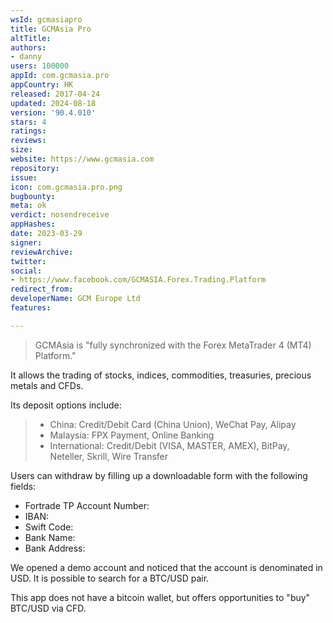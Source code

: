 ```yaml
---
wsId: gcmasiapro
title: GCMAsia Pro
altTitle: 
authors:
- danny
users: 100000
appId: com.gcmasia.pro
appCountry: HK
released: 2017-04-24
updated: 2024-08-18
version: '90.4.010'
stars: 4
ratings: 
reviews: 
size: 
website: https://www.gcmasia.com
repository: 
issue: 
icon: com.gcmasia.pro.png
bugbounty: 
meta: ok
verdict: nosendreceive
appHashes: 
date: 2023-03-29
signer: 
reviewArchive: 
twitter: 
social:
- https://www.facebook.com/GCMASIA.Forex.Trading.Platform
redirect_from: 
developerName: GCM Europe Ltd
features: 

---
```


> GCMAsia is "fully synchronized with the Forex MetaTrader 4 (MT4) Platform."

It allows the trading of stocks, indices, commodities, treasuries, precious metals and CFDs. 

Its deposit options include: 

> - China: Credit/Debit Card (China Union), WeChat Pay, Alipay
> - Malaysia: FPX Payment, Online Banking
> - International: Credit/Debit (VISA, MASTER, AMEX), BitPay, Neteller, Skrill, Wire Transfer

Users can withdraw by filling up a downloadable form with the following fields: 

- Fortrade TP Account Number:
- IBAN:
- Swift Code:
- Bank Name:
- Bank Address:

We opened a demo account and noticed that the account is denominated in USD. It is possible to search for a BTC/USD pair. 

This app does not have a bitcoin wallet, but offers opportunities to "buy" BTC/USD via CFD.



